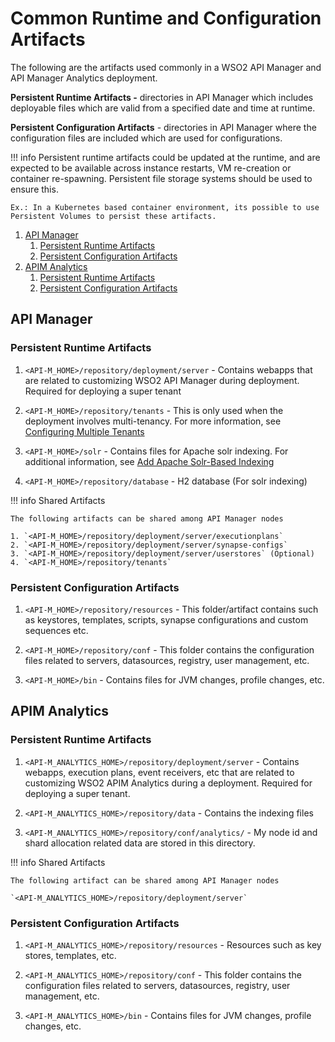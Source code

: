 # Common Runtime and Configuration Artifacts

The following are the artifacts used commonly in a WSO2 API Manager and API Manager Analytics deployment.

**Persistent Runtime Artifacts -** directories in API Manager which includes deployable files which are valid from a specified date and time at runtime.

**Persistent Configuration Artifacts** - directories in API Manager where the configuration files are included which are used for configurations.

!!! info
        Persistent runtime artifacts could be updated at the runtime, and are expected to be available across instance restarts, VM re-creation or container re-spawning. Persistent file storage systems should be used to ensure this.

    Ex.: In a Kubernetes based container environment, its possible to use Persistent Volumes to persist these artifacts.


1. [API Manager](##api-manager)
    1. [Persistent Runtime Artifacts](#persistent-runtime-artifacts)
    2. [Persistent Configuration Artifacts](#persistent-configuration-artifacts)
2. [APIM Analytics](#apim-analytics)
    1. [Persistent Runtime Artifacts](#persistent-runtime-artifacts_1)
    2. [Persistent Configuration Artifacts](#persistent-configuration-artifacts_1)

## API Manager

### Persistent Runtime Artifacts

1. `<API-M_HOME>/repository/deployment/server` - Contains webapps that are related to customizing WSO2 API Manager during deployment. Required for deploying a super tenant

2. `<API-M_HOME>/repository/tenants` - This is only used when the deployment involves multi-tenancy. For more information, see [Configuring Multiple Tenants](https://docs.wso2.com/display/AM210/Configuring+Multiple+Tenants)

3. `<API-M_HOME>/solr` - Contains files for Apache solr indexing. For additional information, see [Add Apache Solr-Based Indexing](https://docs.wso2.com/display/AM210/Add+Apache+Solr-Based+Indexing)

4.  `<API-M_HOME>/repository/database` - H2 database (For solr indexing)

!!! info
    Shared Artifacts

    The following artifacts can be shared among API Manager nodes
    
    1. `<API-M_HOME>/repository/deployment/server/executionplans`
    2. `<API-M_HOME>/repository/deployment/server/synapse-configs`
    3. `<API-M_HOME>/repository/deployment/server/userstores` (Optional)
    4. `<API-M_HOME>/repository/tenants`


### Persistent Configuration Artifacts

1. `<API-M_HOME>/repository/resources` - This folder/artifact contains such as keystores, templates, scripts, synapse configurations and custom sequences etc.

2. `<API-M_HOME>/repository/conf` - This folder contains the configuration files related to servers, datasources, registry, user management, etc.

3. `<API-M_HOME>/bin` - Contains files for JVM changes, profile changes, etc.

## APIM Analytics

### Persistent Runtime Artifacts

1. `<API-M_ANALYTICS_HOME>/repository/deployment/server` - Contains webapps, execution plans, event receivers, etc that are related to customizing WSO2 APIM Analytics during a deployment. Required for deploying a super tenant.

2. `<API-M_ANALYTICS_HOME>/repository/data` - Contains the indexing files

3. `<API-M_ANALYTICS_HOME>/repository/conf/analytics/` - My node id and shard allocation related data are stored in this directory.

!!! info
        Shared Artifacts

    The following artifact can be shared among API Manager nodes

    `<API-M_ANALYTICS_HOME>/repository/deployment/server`


### Persistent Configuration Artifacts

1. `<API-M_ANALYTICS_HOME>/repository/resources` - Resources such as key stores, templates, etc.

2. `<API-M_ANALYTICS_HOME>/repository/conf` - This folder contains the configuration files related to servers, datasources, registry, user management, etc.

3. `<API-M_ANALYTICS_HOME>/bin` - Contains files for JVM changes, profile changes, etc.



